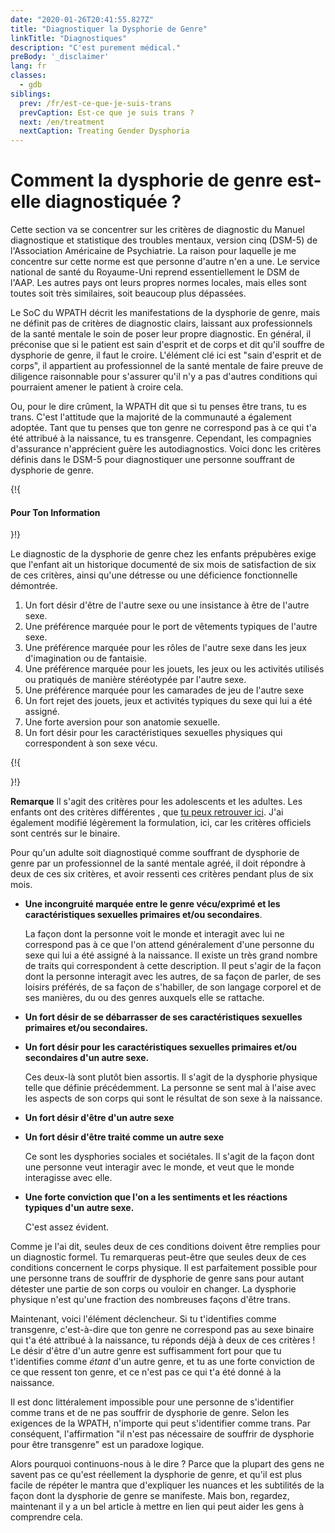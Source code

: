 ```yaml
---
date: "2020-01-26T20:41:55.827Z"
title: "Diagnostiquer la Dysphorie de Genre"
linkTitle: "Diagnostiques"
description: "C'est purement médical."
preBody: '_disclaimer'
lang: fr
classes:
  - gdb
siblings:
  prev: /fr/est-ce-que-je-suis-trans
  prevCaption: Est-ce que je suis trans ?
  next: /en/treatment
  nextCaption: Treating Gender Dysphoria
---
```


# Comment la dysphorie de genre est-elle diagnostiquée ?

Cette section va se concentrer sur les critères de diagnostic du Manuel diagnostique et statistique des troubles mentaux, version cinq (DSM-5) de l'Association Américaine de Psychiatrie. La raison pour laquelle je me concentre sur cette norme est que personne d'autre n'en a une. Le service national de santé du Royaume-Uni reprend essentiellement le DSM de l'AAP. Les autres pays ont leurs propres normes locales, mais elles sont toutes soit très similaires, soit beaucoup plus dépassées.

Le SoC du WPATH décrit les manifestations de la dysphorie de genre, mais ne définit pas de critères de diagnostic clairs, laissant aux professionnels de la santé mentale le soin de poser leur propre diagnostic. En général, il préconise que si le patient est sain d'esprit et de corps et dit qu'il souffre de dysphorie de genre, il faut le croire. L'élément clé ici est "sain d'esprit et de corps", il appartient au professionnel de la santé mentale de faire preuve de diligence raisonnable pour s'assurer qu'il n'y a pas d'autres conditions qui pourraient amener le patient à croire cela.

Ou, pour le dire crûment, la WPATH dit que si tu penses être trans, tu es trans. C'est l'attitude que la majorité de la communauté a également adoptée. Tant que tu penses que ton genre ne correspond pas à ce qui t'a été attribué à la naissance, tu es transgenre. Cependant, les compagnies d'assurance n'apprécient guère les autodiagnostics. Voici donc les critères définis dans le DSM-5 pour diagnostiquer une personne souffrant de dysphorie de genre.

{!{ <div class="gutter d-md-block d-sm-none"><div class="card"><div class="card-body"><h4 class="card-title">Pour Ton Information</h4> }!}

Le diagnostic de la dysphorie de genre chez les enfants prépubères exige que l'enfant ait un historique documenté de six mois de satisfaction de six de ces critères, ainsi qu'une détresse ou une déficience fonctionnelle démontrée.

1. Un fort désir d'être de l'autre sexe ou une insistance à être de l'autre sexe.
2. Une préférence marquée pour le port de vêtements typiques de l'autre sexe.
3. Une préférence marquée pour les rôles de l'autre sexe dans les jeux d'imagination ou de fantaisie.
4. Une préférence marquée pour les jouets, les jeux ou les activités utilisés ou pratiqués de manière stéréotypée par l'autre sexe.
5. Une préférence marquée pour les camarades de jeu de l'autre sexe
6. Un fort rejet des jouets, jeux et activités typiques du sexe qui lui a été assigné.
7. Une forte aversion pour son anatomie sexuelle.
8. Un fort désir pour les caractéristiques sexuelles physiques qui correspondent à son sexe vécu.

{!{ </div></div></div> }!}

**Remarque** Il s'agit des critères pour les adolescents et les adultes. Les enfants ont des critères différentes , que [tu peux retrouver ici](https://www.psychiatry.org/patients-families/gender-dysphoria/what-is-gender-dysphoria). J'ai également modifié légèrement la formulation, ici, car les critères officiels sont centrés sur le binaire.

Pour qu'un adulte soit diagnostiqué comme souffrant de dysphorie de genre par un professionnel de la santé mentale agréé, il doit répondre à deux de ces six critères, et avoir ressenti ces critères pendant plus de six mois.

- **Une incongruité marquée entre le genre vécu/exprimé et les caractéristiques sexuelles primaires et/ou secondaires**.

  La façon dont la personne voit le monde et interagit avec lui ne correspond pas à ce que l'on attend généralement d'une personne du sexe qui lui a été assigné à la naissance. Il existe un très grand nombre de traits qui correspondent à cette description. Il peut s'agir de la façon dont la personne interagit avec les autres, de sa façon de parler, de ses loisirs préférés, de sa façon de s'habiller, de son langage corporel et de ses manières, du ou des genres auxquels elle se rattache.

- **Un fort désir de se débarrasser de ses caractéristiques sexuelles primaires et/ou secondaires.**
- **Un fort désir pour les caractéristiques sexuelles primaires et/ou secondaires d'un autre sexe.**
  
  Ces deux-là sont plutôt bien assortis. Il s'agit de la dysphorie physique telle que définie précédemment. La personne se sent mal à l'aise avec les aspects de son corps qui sont le résultat de son sexe à la naissance.

- **Un fort désir d'être d'un autre sexe**
- **Un fort désir d'être traité comme un autre sexe**

  Ce sont les dysphories sociales et sociétales. Il s'agit de la façon dont une personne veut interagir avec le monde, et veut que le monde interagisse avec elle.

- **Une forte conviction que l'on a les sentiments et les réactions typiques d'un autre sexe.**

  C'est assez évident.

Comme je l'ai dit, seules deux de ces conditions doivent être remplies pour un diagnostic formel. Tu remarqueras peut-être que seules deux de ces conditions concernent le corps physique. Il est parfaitement possible pour une personne trans de souffrir de dysphorie de genre sans pour autant détester une partie de son corps ou vouloir en changer. La dysphorie physique n'est qu'une fraction des nombreuses façons d'être trans.

Maintenant, voici l'élément déclencheur. Si tu t'identifies comme transgenre, c'est-à-dire que ton genre ne correspond pas au sexe binaire qui t'a été attribué à la naissance, tu réponds déjà à deux de ces critères ! Le désir d'être d'un autre genre est suffisamment fort pour que tu t'identifies comme *étant* d'un autre genre, et tu as une forte conviction de ce que ressent ton genre, et ce n'est pas ce qui t'a été donné à la naissance.

Il est donc littéralement impossible pour une personne de s'identifier comme trans et de ne pas souffrir de dysphorie de genre. Selon les exigences de la WPATH, n'importe qui peut s'identifier comme trans. Par conséquent, l'affirmation "il n'est pas nécessaire de souffrir de dysphorie pour être transgenre" est un paradoxe logique.

Alors pourquoi continuons-nous à le dire ? Parce que la plupart des gens ne savent pas ce qu'est réellement la dysphorie de genre, et qu'il est plus facile de répéter le mantra que d'expliquer les nuances et les subtilités de la façon dont la dysphorie de genre se manifeste. Mais bon, regardez, maintenant il y a un bel article à mettre en lien qui peut aider les gens à comprendre cela.
